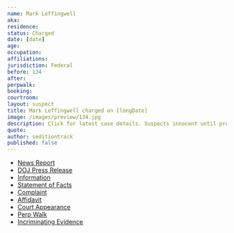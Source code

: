 ```yaml
---
name: Mark Leffingwell
aka:
residence: 
status: Charged
date: [date]
age: 
occupation:
affiliations:
jurisdiction: Federal
before: 134
after:
perpwalk:
booking: 
courtroom:
layout: suspect
title: Mark Leffingwell charged on [longDate]
image: /images/preview/134.jpg
description: Click for latest case details. Suspects innocent until proven guilty.
quote:
author: seditiontrack
published: false
---
```


- [News Report]()
- [DOJ Press Release]()
- [Information]()
- [Statement of Facts]()
- [Complaint]()
- [Affidavit]()
- [Court Appearance]()
- [Perp Walk]()
- [Incriminating Evidence]()
